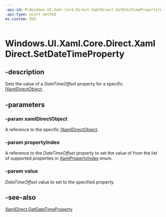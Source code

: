 ```yaml
---
-api-id: M:Windows.UI.Xaml.Core.Direct.XamlDirect.SetDateTimeProperty(Windows.UI.Xaml.Core.Direct.IXamlDirectObject,Windows.UI.Xaml.Core.Direct.XamlPropertyIndex,Windows.Foundation.DateTime)
-api-type: winrt method
ms.custom: RS5
---
```


<!-- Method syntax.
public void XamlDirect.SetDateTimeProperty(IXamlDirectObject xamlDirectObject, XamlPropertyIndex propertyIndex, DateTime value)
-->

# Windows.UI.Xaml.Core.Direct.XamlDirect.SetDateTimeProperty

## -description
Sets the value of a _DateTimeOffset_ property for a specific [IXamlDirectObject](ixamldirectobject.md).

## -parameters
### -param xamlDirectObject
A reference to the specific [IXamlDirectObject](ixamldirectobject.md).

### -param propertyIndex
A reference to the _DateTimeOffset_ property to set the value of from the list of supported properties in [XamlPropertyIndex](xamlpropertyindex.md) enum.

### -param value
_DateTimeOffset_ value to set to the specified property.

## -see-also
[XamlDirect.GetDateTimeProperty](xamldirect_getdatetimeproperty_397002877.md)
